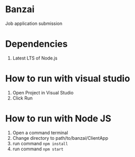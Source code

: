 # Banzai
Job application submission

# Dependencies
1. Latest LTS of Node.js

# How to run with visual studio
1. Open Project in Visual Studio
2. Click Run

# How to run with Node JS
1. Open a command terminal
2. Change directory to path/to/banzai/ClientApp
3. run command `npm install`
4. run command `npm start`
